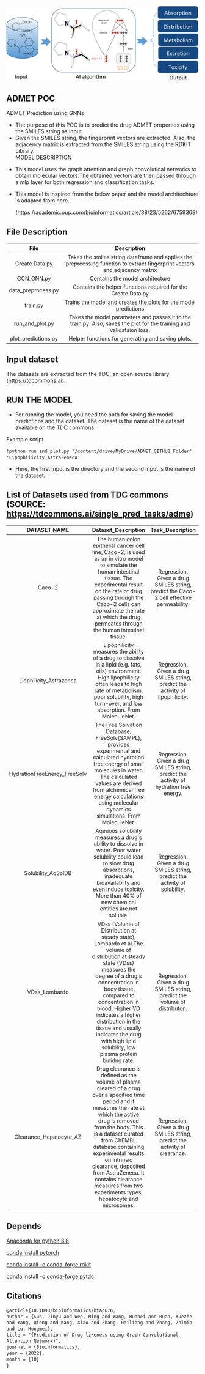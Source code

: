 
![Model](https://github.com/velagvk/ADMET_POC/blob/main/ADMET.png)

## ADMET POC
ADMET Prediction using GNNs
- The purpose of this POC is to predict the drug ADMET properties using the SMILES string as input. 
- Given the SMILES string, the fingerprint vectors are extracted. Also, the adjacency matrix is extracted from the SMILES string using the RDKIT Library.  
MODEL DESCRIPTION
* This model uses the graph attention and graph convolutioal networks to obtain molecular vectors.The obtained vectors are then passed through a mlp layer for both regression and classification tasks. 
* This model is inspired from the below paper and the model architechture is adapted from here.

   (https://academic.oup.com/bioinformatics/article/38/23/5262/6759368)

## File Description

|File| Description|
|:------:|:-------:|
| Create Data.py |  Takes the smiles string dataframe and applies the preprcessing function to extract fingerprint vectors and adjacency matrix  |
| GCN_GNN.py     |  Contains the model architecture
|data_preprocess.py| Contains the helper functions required for the Create Data.py
|train.py| Trains the model and creates the plots for the model predictions|
|run_and_plot.py| Takes the model parameters and passes it to the train.py. Also, saves the plot for the training and validataion loss.
|plot_predictions.py| Helper functions for generating and saving plots.


## Input dataset

The datasets are extracted from the TDC, an open source library (https://tdcommons.ai).


## RUN THE MODEL

* For running the model, you need the path for saving the model predictions and the dataset. The dataset is the name of the dataset available on the TDC commons.

Example script 
```
!python run_and_plot.py '/content/drive/MyDrive/ADMET_GITHUB_Folder' 'Lipophilicity_AstraZeneca'

```

* Here, the first input is the directory and the second input is the name of the dataset.

## List of Datasets used from TDC commons (SOURCE: https://tdcommons.ai/single_pred_tasks/adme)

|DATASET NAME| Dataset_Description| Task_Description | No of molecules|
|:------:|:--------------:|:-------------:| :-----------------:|
| Caco-2|The human colon epithelial cancer cell line, Caco-2, is used as an in vitro model to simulate the human intestinal tissue. The experimental result on the rate of drug passing through the Caco-2 cells can approximate the rate at which the drug permeates through the human intestinal tissue.| Regression. Given a drug SMILES string, predict the Caco-2 cell effective permeability.| 906|
| Liophilicity_Astrazenca  | Lipophilicity measures the ability of a drug to dissolve in a lipid (e.g. fats, oils) environment. High lipophilicity often leads to high rate of metabolism, poor solubility, high turn-over, and low absorption. From MoleculeNet.| Regression. Given a drug SMILES string, predict the activity of lipophilicity.|4200
|HydrationFreeEnergy_FreeSolv| The Free Solvation Database, FreeSolv(SAMPL), provides experimental and calculated hydration free energy of small molecules in water. The calculated values are derived from alchemical free energy calculations using molecular dynamics simulations. From MoleculeNet.|Regression. Given a drug SMILES string, predict the activity of hydration free energy.|642
|Solubility_AqSolDB| Aqeuous solubility measures a drug's ability to dissolve in water. Poor water solubility could lead to slow drug absorptions, inadequate bioavailablity and even induce toxicity. More than 40% of new chemical entities are not soluble.| Regression. Given a drug SMILES string, predict the activity of solubility.|9,982
|VDss_Lombardo| VDss (Volumn of Distribution at steady state), Lombardo et al.The volume of distribution at steady state (VDss) measures the degree of a drug's concentration in body tissue compared to concentration in blood. Higher VD indicates a higher distribution in the tissue and usually indicates the drug with high lipid solubility, low plasma protein binidng rate.|Regression. Given a drug SMILES string, predict the volume of distributon.|1,130 drugs
|Clearance_Hepatocyte_AZ| Drug clearance is defined as the volume of plasma cleared of a drug over a specified time period and it measures the rate at which the active drug is removed from the body. This is a dataset curated from ChEMBL database containing experimental results on intrinsic clearance, deposited from AstraZeneca. It contains clearance measures from two experiments types, hepatocyte and microsomes.|Regression. Given a drug SMILES string, predict the activity of clearance.|1,102/1,020 drugs for microsome/hepatocyte clearance.











## Depends

[Anaconda for python 3.8](https://www.python.org/)

[conda install pytorch](https://pytorch.org/)

[conda install -c conda-forge rdkit](https://rdkit.org/)

[conda install -c conda-forge pytdc](https://tdcommons.ai)



## Citations


	@article{10.1093/bioinformatics/btac676,
	author = {Sun, Jinyu and Wen, Ming and Wang, Huabei and Ruan, Yuezhe and Yang, Qiong and Kang, Xiao and Zhang, Hailiang and Zhang, Zhimin and Lu, Hongmei},
	title = "{Prediction of Drug-likeness using Graph Convolutional Attention Network}",
	journal = {Bioinformatics},
	year = {2022},
	month = {10}
	}





